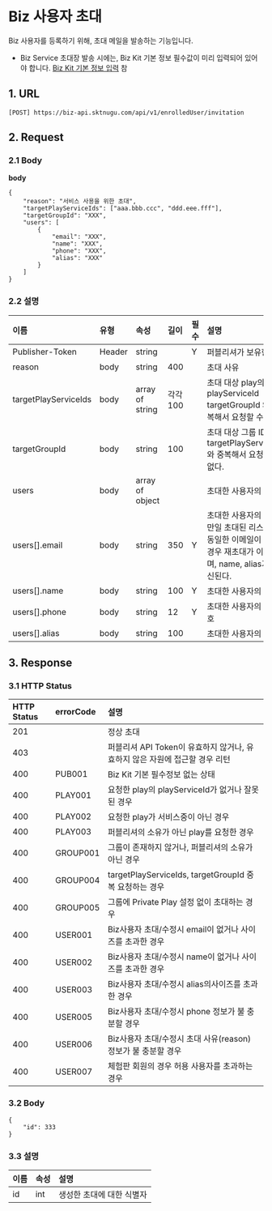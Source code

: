 # Biz 사용자 초대

Biz 사용자를 등록하기 위해, 초대 메일을 발송하는 기능입니다.

* Biz Service 초대장 발송 시에는, Biz Kit 기본 정보 필수값이 미리 입력되어 있어야 합니다. [Biz Kit 기본 정보 입력](../../../manage-enrolled-user/enrolled-user-invitation-biz.md) 참

## 1. URL <a id="Biz&#xC0AC;&#xC6A9;&#xC790;&#xCD08;&#xB300;v1-1URL"></a>

```text
[POST] https://biz-api.sktnugu.com/api/v1/enrolledUser/invitation
```

## 2. Request <a id="Biz&#xC0AC;&#xC6A9;&#xC790;&#xCD08;&#xB300;v1-2Request"></a>

### 2.1 Body <a id="Biz&#xC0AC;&#xC6A9;&#xC790;&#xCD08;&#xB300;v1-2.1Body"></a>

**body**

```text
{
    "reason": "서비스 사용을 위한 초대",
    "targetPlayServiceIds": ["aaa.bbb.ccc", "ddd.eee.fff"],
    "targetGroupId": "XXX",
    "users": [
        {
            "email": "XXX",
            "name": "XXX",
            "phone": "XXX",
            "alias": "XXX"
        }
    ]
}
```

### 2.2 설명 <a id="Biz&#xC0AC;&#xC6A9;&#xC790;&#xCD08;&#xB300;v1-2.2&#xC124;&#xBA85;"></a>

| 이름 | 유형 | 속성 | 길이 | 필수 | 설명 |
| :--- | :--- | :--- | :--- | :--- | :--- |
| Publisher-Token | Header | string |  | Y | 퍼블리셔가 보유한 토큰 |
| reason | body | string | 400 |  | 초대 사유 |
| targetPlayServiceIds | body | array of string | 각각 100 |  | 초대 대상 play의 playServiceId<br>targetGroupId 와 중복해서 요청할 수 없다. |
| targetGroupId | body | string | 100 |  | 초대 대상 그룹 ID<br>targetPlayServiceIds 와 중복해서 요청할 수 없다. |
| users | body | array of object |  |  | 초대한 사용자의 정보 |
| users\[\].email | body | string | 350 | Y | 초대한 사용자의 이메일<br>만일 초대된 리스트에 동일한 이메일이 존재할 경우 재초대가 이뤄지며, name, alias가 갱신된다. |
| users\[\].name | body | string | 100 | Y | 초대한 사용자의 이름 |
| users\[\].phone | body | string | 12 | Y | 초대한 사용자의 전화번호 |
| users\[\].alias | body | string | 100 |  | 초대한 사용자의 Alias |

## 3. Response <a id="Biz&#xC0AC;&#xC6A9;&#xC790;&#xCD08;&#xB300;v1-3Response"></a>

### 3.1 HTTP Status <a id="Biz&#xC0AC;&#xC6A9;&#xC790;&#xCD08;&#xB300;v1-3.1HTTPStatus"></a>

| HTTP Status | errorCode | 설명 |
| :--- | :--- | :--- |
| 201 |  | 정상 초대 |
| 403 |  | 퍼블리셔 API Token이 유효하지 않거나, 유효하지 않은 자원에 접근할 경우 리턴 |
| 400 | PUB001 | Biz Kit 기본 필수정보 없는 상태 |
| 400 | PLAY001 | 요청한 play의 playServiceId가 없거나 잘못된 경우 |
| 400 | PLAY002 | 요청한 play가 서비스중이 아닌 경우 |
| 400 | PLAY003 | 퍼블리셔의 소유가 아닌 play를 요청한 경우 |
| 400 | GROUP001 | 그룹이 존재하지 않거나, 퍼블리셔의 소유가 아닌 경우 |
| 400 | GROUP004 | targetPlayServiceIds, targetGroupId 중복 요청하는 경우 |
| 400 | GROUP005 | 그룹에 Private Play 설정 없이 초대하는 경우 |
| 400 | USER001 | Biz사용자 초대/수정시 email이 없거나 사이즈를 초과한 경우 |
| 400 | USER002 | Biz사용자 초대/수정시 name이 없거나 사이즈를 초과한 경우 |
| 400 | USER003 | Biz사용자 초대/수정시 alias의사이즈를 초과한 경우 |
| 400 | USER005 | Biz사용자 초대/수정시 phone 정보가 불 충분할 경우 |
| 400 | USER006 | Biz사용자 초대/수정시 초대 사유\(reason\) 정보가 불 충분할 경우 |
| 400 | USER007 | 체험판 회원의 경우 허용 사용자를 초과하는 경우 |

### 3.2 Body <a id="Biz&#xC0AC;&#xC6A9;&#xC790;&#xCD08;&#xB300;v1-3.2Body"></a>

```text
{
    "id": 333
}
```

### 3.3 설명 <a id="Biz&#xC0AC;&#xC6A9;&#xC790;&#xCD08;&#xB300;v1-3.3&#xC124;&#xBA85;"></a>

| 이름 | 속성 | 설명 |
| :--- | :--- | :--- |
| id | int | 생성한 초대에 대한 식별자 |

